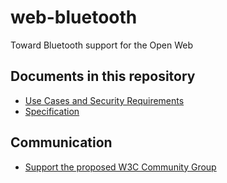 web-bluetooth
=============

Toward Bluetooth support for the Open Web

Documents in this repository
----------------------------

* [Use Cases and Security Requirements](https://jyasskin.github.io/web-bluetooth/use-cases.html)
* [Specification](https://jyasskin.github.io/web-bluetooth/index.html)

Communication
-------------

* [Support the proposed W3C Community Group](http://www.w3.org/community/groups/proposed/#web-bluetooth)
